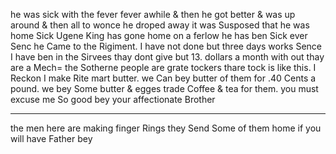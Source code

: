he was sick with the fever fever awhile & then he got better & was up around & then all to wonce he droped away  it was Susposed that he was home Sick  Ugene King has gone home on a ferlow  he has ben Sick ever Senc he Came to the Rigiment. I have not done but three days works Sence I have ben in the Sirvees  thay dont give but 13. dollars a month with out thay are a Mech=  the Sotherne people are grate tockers thare tock is like this. I Reckon I make Rite mart butter. we Can bey butter of them for .40 Cents a pound. we bey Some butter & egges trade Coffee & tea for them. you must excuse me  So good bey your affectionate Brother 

___

the men here are making finger Rings  they Send Some of them home if you will have Father bey 